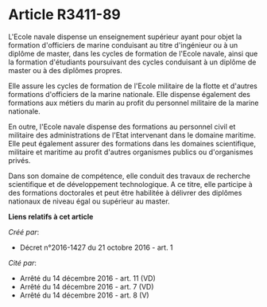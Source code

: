 # Article R3411-89

L'Ecole navale dispense un enseignement supérieur ayant pour objet la formation d'officiers de marine conduisant au titre
d'ingénieur ou à un diplôme de master, dans les cycles de formation de l'Ecole navale, ainsi que la formation d'étudiants
poursuivant des cycles conduisant à un diplôme de master ou à des diplômes propres. 

Elle assure les cycles de formation de l'Ecole militaire de la flotte et d'autres formations d'officiers de la marine
nationale. Elle dispense également des formations aux métiers du marin au profit du personnel militaire de la marine
nationale. 

En outre, l'Ecole navale dispense des formations au personnel civil et militaire des administrations de l'Etat intervenant
dans le domaine maritime. Elle peut également assurer des formations dans les domaines scientifique, militaire et maritime au
profit d'autres organismes publics ou d'organismes privés. 

Dans son domaine de compétence, elle conduit des travaux de recherche scientifique et de développement technologique. A ce
titre, elle participe à des formations doctorales et peut être habilitée à délivrer des diplômes nationaux de niveau égal ou
supérieur au master.

**Liens relatifs à cet article**

_Créé par_:

  - Décret n°2016-1427 du 21 octobre 2016 - art. 1

_Cité par_:

  - Arrêté du 14 décembre 2016 - art. 11 (VD)
  - Arrêté du 14 décembre 2016 - art. 7 (VD)
  - Arrêté du 14 décembre 2016 - art. 8 (V)
